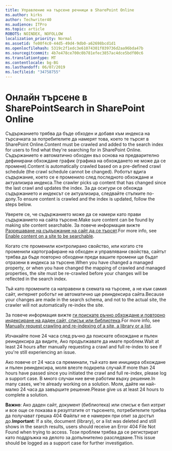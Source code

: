 ```yaml
---
title: Управление на търсене речници в SharePoint Online
ms.author: kirks
author: Techwriter40
ms.audience: ITPro
ms.topic: article
ROBOTS: NOINDEX, NOFOLLOW
localization_priority: Normal
ms.assetid: fe00f4c0-44d5-49d4-9db0-a62698bcd1d1
ms.openlocfilehash: 5319c2f1edc3e61074301f039736d2aa96bda47b
ms.sourcegitcommit: 4b7e478ce700c0b781efec3857ac4dce5bdf00c6
ms.translationtype: MT
ms.contentlocale: bg-BG
ms.lasthandoff: 06/07/2019
ms.locfileid: "34758755"
---
```

# <a name="search-in-sharepoint-online"></a><span data-ttu-id="9450b-102">Онлайн търсене в SharePoint</span><span class="sxs-lookup"><span data-stu-id="9450b-102">Search in SharePoint Online</span></span>

<span data-ttu-id="9450b-103">Съдържанието трябва да бъде обходен и добавя към индекса на търсачката за потребителите да намерят това, което те търсят в SharePoint Online.</span><span class="sxs-lookup"><span data-stu-id="9450b-103">Content must be crawled and added to the search index for users to find what they're searching for in SharePoint Online.</span></span> <span data-ttu-id="9450b-104">Съдържанието е автоматично обходен въз основа на предварително дефинирани обхождане график (графика на обхождането не може да се променя).</span><span class="sxs-lookup"><span data-stu-id="9450b-104">Content is automatically crawled based on a pre-defined crawl schedule (the crawl schedule cannot be changed).</span></span> <span data-ttu-id="9450b-105">Роботът вдига съдържание, което се е променило след последното обхождане и актуализира индекса.</span><span class="sxs-lookup"><span data-stu-id="9450b-105">The crawler picks up content that has changed since the last crawl and updates the index.</span></span> <span data-ttu-id="9450b-106">За да осигури се обхожда съдържанието и индексът се актуализира, следвайте стъпките по-долу.</span><span class="sxs-lookup"><span data-stu-id="9450b-106">To ensure content is crawled and the index is updated, follow the steps below.</span></span>

<span data-ttu-id="9450b-107">Уверете се, че съдържанието може да се намери като прави съдържанието на сайта търсене.</span><span class="sxs-lookup"><span data-stu-id="9450b-107">Make sure content can be found by making site content searchable.</span></span> <span data-ttu-id="9450b-108">За повече информация вижте [Разрешаване на съдържание на сайт да се търсят](https://docs.microsoft.com/sharepoint/make-site-content-searchable).</span><span class="sxs-lookup"><span data-stu-id="9450b-108">For more info, see [Enable content on a site to be searchable](https://docs.microsoft.com/sharepoint/make-site-content-searchable).</span></span>

<span data-ttu-id="9450b-109">Когато сте променили контролирано свойство, или когато сте променили картографиране на обходен и управлявани свойства, сайтът трябва да бъде повторно обходени преди вашите промени ще бъдат отразени в индекса за търсене.</span><span class="sxs-lookup"><span data-stu-id="9450b-109">When you have changed a managed property, or when you have changed the mapping of crawled and managed properties, the site must be re-crawled before your changes will be reflected in the search index.</span></span> 

<span data-ttu-id="9450b-110">Тъй като промените са направени в схемата на търсене, а не към самия сайт, интернет роботът не автоматично ще реиндексира сайта.</span><span class="sxs-lookup"><span data-stu-id="9450b-110">Because your changes are made in the search schema, and not to the actual site, the crawler will not automatically re-index the site.</span></span> 

<span data-ttu-id="9450b-111">За повече информация вижте [ги поискате ръчно обхождане и повторно индексиране на даден сайт, списък или библиотека](https://docs.microsoft.com/sharepoint/crawl-site-conten).</span><span class="sxs-lookup"><span data-stu-id="9450b-111">For more info, see [Manually request crawling and re-indexing of a site, a library or a list](https://docs.microsoft.com/sharepoint/crawl-site-conten).</span></span>

 <span data-ttu-id="9450b-112">Изчакайте поне 24 часа след ръчно да поискате обхождане и пълен реиндексира да видите, Ако продължавате да имате проблем.</span><span class="sxs-lookup"><span data-stu-id="9450b-112">Wait at least 24 hours after manually requesting a crawl and full re-index to see if you're still experiencing an issue.</span></span> 

<span data-ttu-id="9450b-113">Ако повече от 24 часа са преминали, тъй като вие инициира обхождане и пълен реиндексира, моля влезте подкрепа случай.</span><span class="sxs-lookup"><span data-stu-id="9450b-113">If more than 24 hours have passed since you initiated the crawl and full re-index, please log a support case.</span></span> <span data-ttu-id="9450b-114">В много случаи ние вече работим върху решение.</span><span class="sxs-lookup"><span data-stu-id="9450b-114">In many cases, we're already working on a solution.</span></span> <span data-ttu-id="9450b-115">Моля, дайте ни най-малко 24 часа да завършите решение.</span><span class="sxs-lookup"><span data-stu-id="9450b-115">Please give us at least 24 hours to complete a solution.</span></span>

<span data-ttu-id="9450b-116">**Важно**: Ако даден сайт, документ (библиотека) или списък е бил изтрит и все още се показва в резултатите от търсенето, потребителите трябва да получават грешка 404 Файлът не е намерен при опит за достъп до.</span><span class="sxs-lookup"><span data-stu-id="9450b-116">**Important**: If a site, document (library), or a list was deleted and still shows in the search results, users should receive an Error 404 File Not Found when trying to access.</span></span> <span data-ttu-id="9450b-117">Този проблем трябва да се регистрират като поддръжка на делото за допълнително разследване.</span><span class="sxs-lookup"><span data-stu-id="9450b-117">This issue should be logged as a support case for further investigation.</span></span> 



